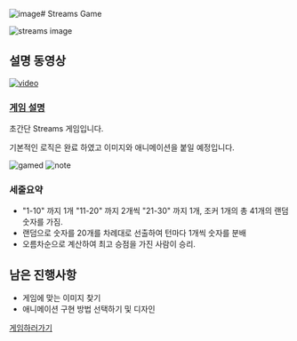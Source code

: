 ![image](https://github.com/gimdongwon/Streams/assets/37524650/ca843d4a-7d01-4ab0-bf59-08dde600e743)# Streams Game

![streams image](https://img1.daumcdn.net/thumb/R800x0/?scode=mtistory2&fname=https%3A%2F%2Ft1.daumcdn.net%2Fcfile%2Ftistory%2F20696840517663AE07)

## 설명 동영상

[![video](http://img.youtube.com/vi/GBNWi4JY2X8/0.jpg)](https://www.youtube.com/watch?v=GBNWi4JY2X8)

### [게임 설명](https://yes-today.tistory.com/393)

초간단 Streams 게임입니다.

기본적인 로직은 완료 하였고 이미지와 애니메이션을 붙일 예정입니다.

![gamed](http://mblogthumb1.phinf.naver.net/MjAxOTA4MjhfMTE4/MDAxNTY2OTg0NDk2NzA1.irGOdcEpyCPSxlaJNeetimc_6aJGTtNfyAniaQW-Prgg.D6pS3U_eZo-itWWwRpzNIoVX7jTbf23B3tZpT4rS_5kg.PNG.uhgene/3.PNG?type=w800)
![note](https://blog.kakaocdn.net/dn/UBaus/btrjcai4an2/B6b40wJ0gSHzGV9B2EIVmk/img.png)

### 세줄요약

- "1-10" 까지 1개 "11-20" 까지 2개씩 "21-30" 까지 1개, 조커 1개의 총 41개의 랜덤 숫자를 가짐.
- 랜덤으로 숫자를 20개를 차례대로 선출하여 턴마다 1개씩 숫자를 분배
- 오름차순으로 계산하여 최고 승점을 가진 사람이 승리. 

## 남은 진행사항

- 게임에 맞는 이미지 찾기
- 애니메이션 구현 방법 선택하기 및 디자인

[게임하러가기](https://workshop-streams.netlify.com/)
